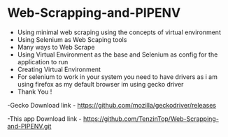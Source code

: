 # Web-Scrapping-and-PIPENV
- Using minimal web scraping using the concepts of virtual environment
- Using Selenium as Web Scaping tools 
- Many ways to Web Scrape 
- Using Virtual Environment as the base and Selenium as config for the application to run 
- Creating Virtual Environment 
- For selenium to work in your system you need to have drivers as i am using firefox as my default browser im using gecko driver 
- Thank You !

-Gecko Download link - https://github.com/mozilla/geckodriver/releases

-This app Download link - https://github.com/TenzinTop/Web-Scrapping-and-PIPENV.git
